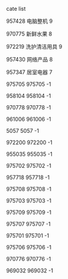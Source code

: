 cate list

957428 电脑整机 9

970775 新鲜水果 8

972219 洗护清洁用具 9

957430 网络产品 8

957347 居室电器 7

975705 975705 -1

958104 958104 -1

970778 970778 -1

961006 961006 -1

5057 5057 -1

972200 972200 -1

955035 955035 -1

975702 975702 -1

957718 957718 -1

975708 975708 -1

975703 975703 -1

975709 975709 -1

975707 975707 -1

975701 975701 -1

975706 975706 -1

970776 970776 -1

969032 969032 -1

